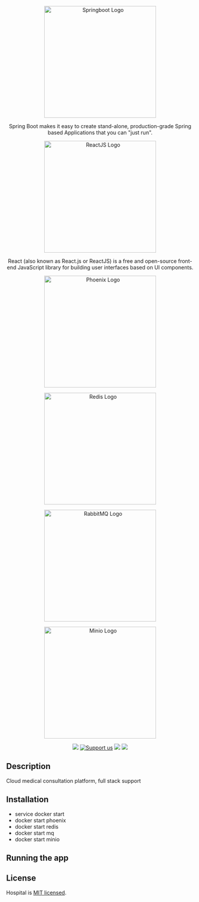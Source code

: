<p align="center">
  <a href="https://github.com/jrhe123" target="blank"><img src="https://spring.io/images/spring-logo-2022-93b99aee11ba10c57283810ff6f7f500.svg" width="300" alt="Springboot Logo" /></a>
</p>
<p align="center">Spring Boot makes it easy to create stand-alone, production-grade Spring based Applications that you can "just run".
</p>
<p align="center">
  <a href="https://github.com/jrhe123" target="blank"><img src="https://www.metaltoad.com/sites/default/files/styles/large_personal_photo_870x500_/public/reactlogo_4.png?itok=LXFHZrKJ" width="300" alt="ReactJS Logo" /></a>
</p>
<p align="center">React (also known as React.js or ReactJS) is a free and open-source front-end JavaScript library for building user interfaces based on UI components.
</p>
<p align="center">
  <a href="https://github.com/jrhe123" target="blank"><img src="https://camo.githubusercontent.com/989a637f9e29eb989a3e8cef1d63921f24d4fe231e3d288e657f3187abec8a3f/68747470733a2f2f70686f656e69782e6170616368652e6f72672f696d616765732f70686f656e69782d6c6f676f2d736d616c6c2e706e67" width="300" alt="Phoenix Logo" /></a>
</p>
<p align="center">
  <a href="https://github.com/jrhe123" target="blank"><img src="https://upload.wikimedia.org/wikipedia/en/6/6b/Redis_Logo.svg" width="300" alt="Redis Logo" /></a>
</p>
<p align="center">
  <a href="https://github.com/jrhe123" target="blank"><img src="https://www.rabbitmq.com/img/logo-rabbitmq.svg" width="300" alt="RabbitMQ Logo" /></a>
</p>
<p align="center">
  <a href="https://github.com/jrhe123" target="blank"><img src="https://raw.githubusercontent.com/minio/minio/master/.github/logo.svg?sanitize=true" width="300" alt="Minio Logo" /></a>
</p>
<p align="center">
  <a href="https://github.com/jrhe123" target="_blank"><img src="https://img.shields.io/badge/Donate-PayPal-ff3f59.svg"/></a>
  <a href="https://github.com/jrhe123"  target="_blank"><img src="https://img.shields.io/badge/Support%20us-Open%20Collective-41B883.svg" alt="Support us"></a>
  <a href="https://twitter.com/springboot" target="_blank"><img src="https://img.shields.io/twitter/follow/springboot.svg?style=social&label=Follow"></a>
  <a href="https://twitter.com/springboot" target="_blank"><img src="https://img.shields.io/twitter/follow/reactjs.svg?style=social&label=Follow"></a>
</p>

## Description

Cloud medical consultation platform, full stack support

## Installation

- service docker start
- docker start phoenix
- docker start redis
- docker start mq
- docker start minio

## Running the app


## License

Hospital is [MIT licensed](LICENSE).